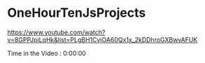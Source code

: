 # OneHourTenJsProjects

https://www.youtube.com/watch?v=8GPPJpiLqHk&list=PLgBH1CvjOA60Qx1x_2kDDhroGXBwvAFUK

Time in the Video : 0:00:00
